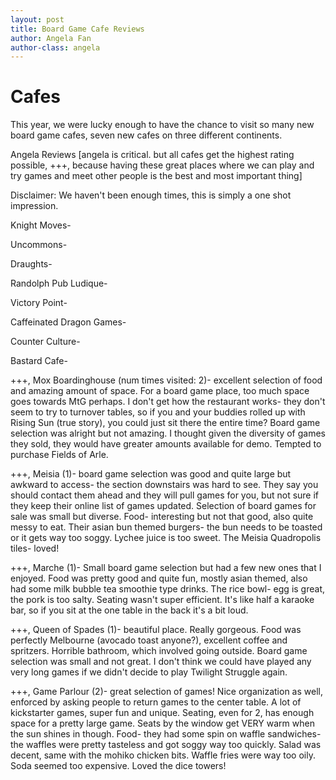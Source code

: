 ```yaml
---
layout: post
title: Board Game Cafe Reviews
author: Angela Fan
author-class: angela
---
```


# Cafes

This year, we were lucky enough to have the chance to visit so many new board game cafes, seven new cafes on three different continents.

Angela Reviews
[angela is critical. but all cafes get the highest rating possible, +++, because having these great places where we can play and try games and meet other people is the best and most important thing]

Disclaimer: We haven't been enough times, this is simply a one shot impression.

Knight Moves-

Uncommons-

Draughts-

Randolph Pub Ludique-

Victory Point-

Caffeinated Dragon Games-

Counter Culture-

Bastard Cafe-

+++, Mox Boardinghouse (num times visited: 2)- excellent selection of food and amazing amount of space. For a board game place, too much space goes towards MtG perhaps. I don't get how the restaurant works- they don't seem to try to turnover tables, so if you and your buddies rolled up with Rising Sun (true story), you could just sit there the entire time? Board game selection was alright but not amazing. I thought given the diversity of games they sold, they would have greater amounts available for demo. Tempted to purchase Fields of Arle.

+++, Meisia (1)- board game selection was good and quite large but awkward to access- the section downstairs was hard to see. They say you should contact them ahead and they will pull games for you, but not sure if they keep their online list of games updated. Selection of board games for sale was small but diverse. Food- interesting but not that good, also quite messy to eat. Their asian bun themed burgers- the bun needs to be toasted or it gets way too soggy. Lychee juice is too sweet. The Meisia Quadropolis tiles- loved!

+++, Marche (1)- Small board game selection but had a few new ones that I enjoyed. Food was pretty good and quite fun, mostly asian themed, also had some milk bubble tea smoothie type drinks. The rice bowl- egg is great, the pork is too salty. Seating wasn't super efficient. It's like half a karaoke bar, so if you sit at the one table in the back it's a bit loud.

+++, Queen of Spades (1)- beautiful place. Really gorgeous. Food was perfectly Melbourne (avocado toast anyone?), excellent coffee and spritzers. Horrible bathroom, which involved going outside. Board game selection was small and not great. I don't think we could have played any very long games if we didn't decide to play Twilight Struggle again.

+++, Game Parlour (2)- great selection of games! Nice organization as well, enforced by asking people to return games to the center table. A lot of kickstarter games, super fun and unique. Seating, even for 2, has enough space for a pretty large game. Seats by the window get VERY warm when the sun shines in though. Food- they had some spin on waffle sandwiches- the waffles were pretty tasteless and got soggy way too quickly. Salad was decent, same with the mohiko chicken bits. Waffle fries were way too oily. Soda seemed too expensive. Loved the dice towers!
